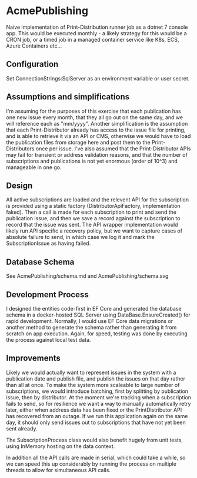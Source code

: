 # AcmePublishing

Naive implementation of Print-Distribution runner job as a dotnet 7 console app. This would be executed monthly - a likely strategy for this would be a CRON job, or a timed job in a managed container service like K8s, ECS, Azure Containers etc... 

## Configuration

Set ConnectionStrings:SqlServer as an environment variable or user secret.

## Assumptions and simplifications

I'm assuming for the purposes of this exercise that each publication has one new issue every month, that they all go out on the same day, and we will reference each as "mm/yyyy". Another simplification is the assumption that each Print-Distributor already has access to the issue file for printing, and is able to retrieve it via an API or CMS, otherwise we would have to load the publication files from storage here and post them to the Print-Distributors once per issue. I've also assumed that the Print-Distributor APIs may fail for transient or address validation reasons, and that the number of subscriptions and publications is not yet enormous (order of 10^3) and manageable in one go.

## Design

All active subscriptions are loaded and the relevent API for the subscription is provided using a static factory (DistributorApiFactory, implementation faked). Then a call is made for each subscription to print and send the publication issue, and then we save a record against the subscription to record that the issue was sent. The API wrapper implementation would likely run API specific a recovery policy, but we want to capture cases of absolute failure to send, in which case we log it and mark the SubscriptionIssue as having failed.  

## Database Schema

See AcmePublishing/schema.md and AcmePublishing/schema.svg

## Development Process

I designed the entities code-first in EF Core and generated the database schema in a docker-hosted SQL Server using DataBase.EnsureCreated() for rapid development. Normally, I would use EF Core data migrations or another method to generate the schema rather than generating it from scratch on app execution. Again, for speed, testing was done by executing the process against local test data.

## Improvements

Likely we would actually want to represent issues in the system with a publication date and publish file, and publish the issues on that day rather than all at once. To make the system more scaleable to large number of subscriptions, we would introduce batching, first by splitting by publication issue, then by distributor. At the moment we're tracking when a subscription fails to send, so for resilience we want a way to manually automatically retry later, either when address data has been fixed or the PrintDistributor API has recovered from an outage. If we run this application again on the same day, it should only send issues out to subscriptions that have not yet been sent already.

The SubscriptionProcess class would also benefit hugely from unit tests, using InMemory hosting on the data context.

In addition all the API calls are made in serial, which could take a while, so we can speed this up considerably by running the process on multiple threads to allow for simultaneous API calls.